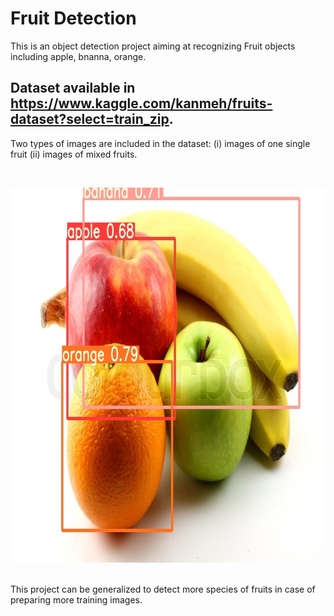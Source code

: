 # Fruit Detection

This is an object detection project aiming at recognizing Fruit objects including apple, bnanna, orange.

## Dataset available in https://www.kaggle.com/kanmeh/fruits-dataset?select=train_zip.

Two types of images are included in the dataset: (i) images of one single fruit (ii) images
of mixed fruits.
<p><br>
<div>
<img src="https://github.com/F-Aghaeipoor/DL-Fruit-Detection/blob/master/YOLO-V5/Sources/1.png" width="800" height="600"/>
</div>
<p><br>
This project can be generalized to detect more species of fruits in case of preparing more training images.
